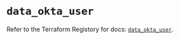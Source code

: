 # `data_okta_user`

Refer to the Terraform Registory for docs: [`data_okta_user`](https://registry.terraform.io/providers/okta/okta/4.5.0/docs/data-sources/user).
